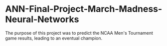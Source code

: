 # ANN-Final-Project-March-Madness-Neural-Networks
The purpose of this project was to predict the NCAA Men's Tournament game results, leading to an eventual champion.
